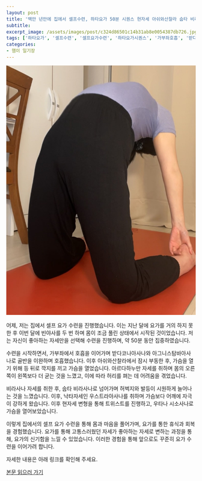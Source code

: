 ```yaml
---
layout: post
title: '백만 년만에 집에서 셀프수련, 하타요가 50분 시퀀스 현자세 아쉬와산찰라 숩타 비라사나 우스트라아사나 시르사아사나 니라람바 살람바사르방가'
subtitle: 
excerpt_image: /assets/images/post/c324d86501c14b31ab8e0054387db726.jpg
tags: ['하타요가', '셀프수련', '셀프요가수련', '하타요가시퀀스', '가부좌호흡', '받다코나아사나', '아그니스탐바아사나', '아쉬와산찰라', '아르다하누만', '비라사나', '숩타비라사나', '파리얀카아사나', '우스트라아사나', '낙타자세', '현자세변형자세', '우타나시소사나', '강아지자세', '시르사아사나', '시르사파다', '어깨서기', '쟁기자세', '카르나피다', '살람바사르방가', '니라람바사르방가', '차크라아사나', '다운독', '아기자세', '사바사나']
categories: 
- 햄이 일기장
---
```


![메인 이미지](/assets/images/post/c324d86501c14b31ab8e0054387db726.jpg)

어제, 저는 집에서 셀프 요가 수련을 진행했습니다. 이는 지난 달에 요가를 거의 하지 못한 후 이번 달에 빈야사를 두 번 하며 몸이 조금 풀린 상태에서 시작된 것이었습니다. 저는 자신이 좋아하는 자세만을 선택해 수련을 진행하며, 약 50분 동안 집중하였습니다. 

수련을 시작하면서, 가부좌에서 호흡을 이어가며 받다코나아사나와 아그니스탐바아사나로 골반을 이완하며 호흡했습니다. 이후 아쉬와산찰라에서 잠시 부동한 후, 가슴을 열기 위해 등 뒤로 깍지를 끼고 가슴을 열었습니다. 아르다하누만 자세를 취하며 몸의 오른쪽이 왼쪽보다 더 굳는 것을 느꼈고, 이에 따라 허리를 펴는 데 어려움을 겪었습니다.

비라사나 자세를 취한 후, 숩타 비라사나로 넘어가며 허벅지와 발등이 시원하게 늘어나는 것을 느꼈습니다. 이후, 낙타자세인 우스트라아사나를 취하며 가슴보다 어깨에 자극이 강하게 왔습니다. 이후 현자세 변형을 통해 트위스트를 진행하고, 우타나 시소사나로 가슴을 열어보았습니다.

이렇게 집에서의 셀프 요가 수련을 통해 몸과 마음을 풀어가며, 요가를 통한 휴식과 회복을 경험했습니다. 요가를 통해 고통스러웠던 자세가 좋아하는 자세로 변하는 과정을 통해, 요가의 신기함을 느낄 수 있었습니다. 이러한 경험을 통해 앞으로도 꾸준히 요가 수련을 이어가려 합니다.

자세한 내용은 아래 링크를 확인해 주세요.

[본문 읽으러 가기](https://m.blog.naver.com/ham_eaten_jellybear/223244267995)
